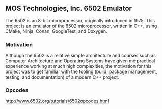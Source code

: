 ## MOS Technologies, Inc. 6502 Emulator

The 6502 is an 8-bit microprocessor, originally introduced in 1975.
This project is an emulator of the 6502 microprocessor, written in C++,
using CMake, Ninja, Conan, GoogleTest, and Doxygen.

### Motivation

Although the 6502 is a relative simple architecture and courses such as Computer
Architecture and Operating Systems have given me practical experience working at
much high complexities, the motivation for this project was to get familiar with
the tooling (build, package management, testing, and documentation) of a
modern C++ project.

### Opcodes

http://www.6502.org/tutorials/6502opcodes.html
